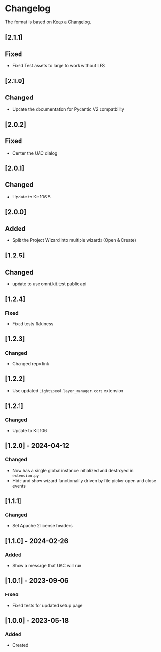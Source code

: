 # Changelog
The format is based on [Keep a Changelog](https://keepachangelog.com/en/1.0.0/).

## [2.1.1]
## Fixed
- Fixed Test assets to large to work without LFS

## [2.1.0]
## Changed
- Update the documentation for Pydantic V2 compatbility

## [2.0.2]
## Fixed
- Center the UAC dialog

## [2.0.1]
## Changed
- Update to Kit 106.5

## [2.0.0]
## Added
- Split the Project Wizard into multiple wizards (Open & Create)

## [1.2.5]
## Changed
- update to use omni.kit.test public api

## [1.2.4]
### Fixed
- Fixed tests flakiness

## [1.2.3]
### Changed
- Changed repo link

## [1.2.2]
- Use updated `lightspeed.layer_manager.core` extension

## [1.2.1]
### Changed
- Update to Kit 106

## [1.2.0] - 2024-04-12
### Changed
- Now has a single global instance initialized and destroyed in `extension.py`
- Hide and show wizard functionality driven by file picker open and close events

## [1.1.1]
### Changed
- Set Apache 2 license headers

## [1.1.0] - 2024-02-26
### Added
- Show a message that UAC will run

## [1.0.1] - 2023-09-06
### Fixed
- Fixed tests for updated setup page

## [1.0.0] - 2023-05-18
### Added
- Created
